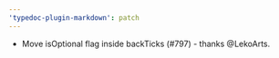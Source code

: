 ```yaml
---
'typedoc-plugin-markdown': patch
---
```


- Move isOptional flag inside backTicks (#797) - thanks @LekoArts.
